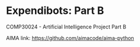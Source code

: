 # Expendibots: Part B
COMP30024 - Artificial Intelligence
Project Part B

AIMA link: https://github.com/aimacode/aima-python
